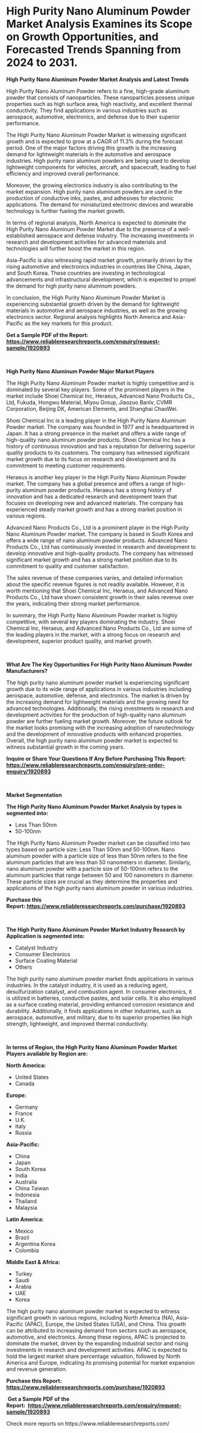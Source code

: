 <p><h1>High Purity Nano Aluminum Powder Market Analysis Examines its Scope on Growth Opportunities, and Forecasted Trends Spanning from 2024 to 2031.</h1></p><p><strong>High Purity Nano Aluminum Powder Market Analysis and Latest Trends</strong></p>
<p><p>High Purity Nano Aluminum Powder refers to a fine, high-grade aluminum powder that consists of nanoparticles. These nanoparticles possess unique properties such as high surface area, high reactivity, and excellent thermal conductivity. They find applications in various industries such as aerospace, automotive, electronics, and defense due to their superior performance.</p><p>The High Purity Nano Aluminum Powder Market is witnessing significant growth and is expected to grow at a CAGR of 11.3% during the forecast period. One of the major factors driving this growth is the increasing demand for lightweight materials in the automotive and aerospace industries. High purity nano aluminum powders are being used to develop lightweight components for vehicles, aircraft, and spacecraft, leading to fuel efficiency and improved overall performance.</p><p>Moreover, the growing electronics industry is also contributing to the market expansion. High purity nano aluminum powders are used in the production of conductive inks, pastes, and adhesives for electronic applications. The demand for miniaturized electronic devices and wearable technology is further fueling the market growth.</p><p>In terms of regional analysis, North America is expected to dominate the High Purity Nano Aluminum Powder Market due to the presence of a well-established aerospace and defense industry. The increasing investments in research and development activities for advanced materials and technologies will further boost the market in this region.</p><p>Asia-Pacific is also witnessing rapid market growth, primarily driven by the rising automotive and electronics industries in countries like China, Japan, and South Korea. These countries are investing in technological advancements and infrastructural development, which is expected to propel the demand for high purity nano aluminum powders.</p><p>In conclusion, the High Purity Nano Aluminum Powder Market is experiencing substantial growth driven by the demand for lightweight materials in automotive and aerospace industries, as well as the growing electronics sector. Regional analysis highlights North America and Asia-Pacific as the key markets for this product.</p></p>
<p><strong>Get a Sample PDF of the Report:&nbsp; <a href="https://www.reliableresearchreports.com/enquiry/request-sample/1920893">https://www.reliableresearchreports.com/enquiry/request-sample/1920893</a></strong></p>
<p>&nbsp;</p>
<p><strong>High Purity Nano Aluminum Powder Major Market Players</strong></p>
<p><p>The High Purity Nano Aluminum Powder market is highly competitive and is dominated by several key players. Some of the prominent players in the market include Shoei Chemical Inc, Heraeus, Advanced Nano Products Co., Ltd, Fukuda, Hongwu Material, Miyou Group, Jiaozuo Banlv, CVMR Corporation, Beijing DK, American Elements, and Shanghai ChaoWei.</p><p>Shoei Chemical Inc is a leading player in the High Purity Nano Aluminum Powder market. The company was founded in 1977 and is headquartered in Japan. It has a strong presence in the market and offers a wide range of high-quality nano aluminum powder products. Shoei Chemical Inc has a history of continuous innovation and has a reputation for delivering superior quality products to its customers. The company has witnessed significant market growth due to its focus on research and development and its commitment to meeting customer requirements.</p><p>Heraeus is another key player in the High Purity Nano Aluminum Powder market. The company has a global presence and offers a range of high-purity aluminum powder products. Heraeus has a strong history of innovation and has a dedicated research and development team that focuses on developing new and advanced materials. The company has experienced steady market growth and has a strong market position in various regions.</p><p>Advanced Nano Products Co., Ltd is a prominent player in the High Purity Nano Aluminum Powder market. The company is based in South Korea and offers a wide range of nano aluminum powder products. Advanced Nano Products Co., Ltd has continuously invested in research and development to develop innovative and high-quality products. The company has witnessed significant market growth and has a strong market position due to its commitment to quality and customer satisfaction.</p><p>The sales revenue of these companies varies, and detailed information about the specific revenue figures is not readily available. However, it is worth mentioning that Shoei Chemical Inc, Heraeus, and Advanced Nano Products Co., Ltd have shown consistent growth in their sales revenue over the years, indicating their strong market performance.</p><p>In summary, the High Purity Nano Aluminum Powder market is highly competitive, with several key players dominating the industry. Shoei Chemical Inc, Heraeus, and Advanced Nano Products Co., Ltd are some of the leading players in the market, with a strong focus on research and development, superior product quality, and market growth.</p></p>
<p>&nbsp;</p>
<p><strong>What Are The Key Opportunities For High Purity Nano Aluminum Powder Manufacturers?</strong></p>
<p><p>The high purity nano aluminum powder market is experiencing significant growth due to its wide range of applications in various industries including aerospace, automotive, defense, and electronics. The market is driven by the increasing demand for lightweight materials and the growing need for advanced technologies. Additionally, the rising investments in research and development activities for the production of high-quality nano aluminum powder are further fueling market growth. Moreover, the future outlook for the market looks promising with the increasing adoption of nanotechnology and the development of innovative products with enhanced properties. Overall, the high purity nano aluminum powder market is expected to witness substantial growth in the coming years.</p></p>
<p><strong>Inquire or Share Your Questions If Any Before Purchasing This Report: <a href="https://www.reliableresearchreports.com/enquiry/pre-order-enquiry/1920893">https://www.reliableresearchreports.com/enquiry/pre-order-enquiry/1920893</a></strong></p>
<p>&nbsp;</p>
<p><strong>Market Segmentation</strong></p>
<p><strong>The High Purity Nano Aluminum Powder Market Analysis by types is segmented into:</strong></p>
<p><ul><li>Less Than 50nm</li><li>50-100nm</li></ul></p>
<p><p>The High Purity Nano Aluminum Powder market can be classified into two types based on particle size: Less Than 50nm and 50-100nm. Nano aluminum powder with a particle size of less than 50nm refers to the fine aluminum particles that are less than 50 nanometers in diameter. Similarly, nano aluminum powder with a particle size of 50-100nm refers to the aluminum particles that range between 50 and 100 nanometers in diameter. These particle sizes are crucial as they determine the properties and applications of the high purity nano aluminum powder in various industries.</p></p>
<p><strong>Purchase this Report:&nbsp;<a href="https://www.reliableresearchreports.com/purchase/1920893">https://www.reliableresearchreports.com/purchase/1920893</a></strong></p>
<p>&nbsp;</p>
<p><strong>The High Purity Nano Aluminum Powder Market Industry Research by Application is segmented into:</strong></p>
<p><ul><li>Catalyst Industry</li><li>Consumer Electronics</li><li>Surface Coating Material</li><li>Others</li></ul></p>
<p><p>The high purity nano aluminum powder market finds applications in various industries. In the catalyst industry, it is used as a reducing agent, desulfurization catalyst, and combustion agent. In consumer electronics, it is utilized in batteries, conductive pastes, and solar cells. It is also employed as a surface coating material, providing enhanced corrosion resistance and durability. Additionally, it finds applications in other industries, such as aerospace, automotive, and military, due to its superior properties like high strength, lightweight, and improved thermal conductivity.</p></p>
<p>&nbsp;</p>
<p><strong>In terms of Region, the High Purity Nano Aluminum Powder Market Players available by Region are:</strong></p>
<p>
    <p> <strong> North America: </strong>
        <ul>
            <li>United States</li>
            <li>Canada</li>
        </ul>
        </p> 
    <p> <strong> Europe: </strong>
        <ul>
            <li>Germany</li>
            <li>France</li>
            <li>U.K.</li>
            <li>Italy</li>
            <li>Russia</li>
        </ul>
        </p> 
    <p> <strong> Asia-Pacific: </strong>
        <ul>
            <li>China</li>
            <li>Japan</li>
            <li>South Korea</li>
            <li>India</li>
            <li>Australia</li>
            <li>China Taiwan</li>
            <li>Indonesia</li>
            <li>Thailand</li>
            <li>Malaysia</li>
        </ul>
        </p> 
    <p> <strong> Latin America: </strong>
        <ul>
            <li>Mexico</li>
            <li>Brazil</li>
            <li>Argentina Korea</li>
            <li>Colombia</li>
        </ul>
        </p> 
    <p> <strong> Middle East & Africa: </strong>
        <ul>
            <li>Turkey</li>
            <li>Saudi</li>
            <li>Arabia</li>
            <li>UAE</li>
            <li>Korea</li>
        </ul>
    </p>
    </p>
<p><p>The high purity nano aluminum powder market is expected to witness significant growth in various regions, including North America (NA), Asia-Pacific (APAC), Europe, the United States (USA), and China. This growth can be attributed to increasing demand from sectors such as aerospace, automotive, and electronics. Among these regions, APAC is projected to dominate the market, driven by the expanding industrial sector and rising investments in research and development activities. APAC is expected to hold the largest market share percentage valuation, followed by North America and Europe, indicating its promising potential for market expansion and revenue generation.</p></p>
<p><strong>Purchase this Report: <a href="https://www.reliableresearchreports.com/purchase/1920893">https://www.reliableresearchreports.com/purchase/1920893</a></strong></p>
<p>&nbsp;<strong>Get a Sample PDF of the Report:&nbsp;&nbsp;<a href="https://www.reliableresearchreports.com/enquiry/request-sample/1920893">https://www.reliableresearchreports.com/enquiry/request-sample/1920893</a></strong></p>
<p><strong></strong></p>
<p>Check more reports on https://www.reliableresearchreports.com/</p>